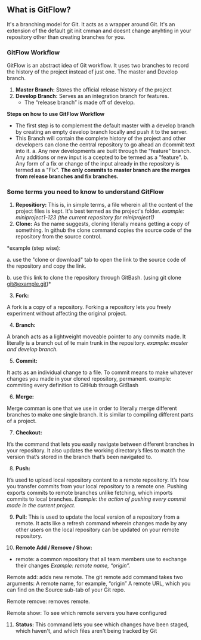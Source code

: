 ## What is GitFlow?
It's a branching model for Git. It acts as a wrapper around Git. It's an extension of the default git init cmman and doesnt change anyhting in your repository other than creating branches for you.
### **GitFlow Workflow**
GitFlow is an abstract idea of Git workflow. It uses two branches to record the history of the project
instead of just one. The master and Develop branch.
1. **Master Branch:**
Stores the official release history of the project
2. **Develop Branch:**
Serves as an integration branch for features.
	* The “release branch” is made off of develop.

**Steps on how to use GitFlow Workflow**
* The first step is to complement the default master with a develop branch by creating an empty develop branch locally and push it to the server.
* This Branch will contain the complete history of the project and other developers can clone the central repository to go ahead an dcommit text into it.
        a. Any new developments are built through the "feature" branch. Any additions or new input is a
ccepted to be termed as a "feature".
        b. Any form of a fix or change of the input already in the repository is termed as a "Fix".
**The only commits to master branch are the merges from release branches and fix branches.**

### Some terms you need to know to understand GitFlow
1. **Repositiory:** 
This is, in simple terms, a file wherein all the ocntent of the project files is kept. It's best termed as the project's folder.
*example: miniproject1-123 (the current repository for miniproject1)*
2. **Clone:**
As the name suggests, cloning literally means getting a copy of something. In github the clone command copies the source code of the repository from the source control. 

*example (step wise): 

a. use the "clone or download" tab to open the link to the source code of the repository and copy the link. 

b. use this link to clone the repository through GitBash.
(using git clone git@example.git)*

3. **Fork:**

A fork is a copy of a repository. Forking a repository lets you freely experiment without affecting the original project.

4. **Branch:**

A branch acts as a lightweight moveable pointer to any commits made. It literally is a branch out of te
 main trunk in the repository.
*example: master and develop branch.*

5. **Commit:**

It acts as an individual change to a file. To commit means to make whatever changes you made in your cloned repository, permanent.
example: commiting every definition to GitHub through GitBash

6. **Merge:**

Merge comman is one that we use in order to literally merge different branches to make one single branch. It is similar to compiling different parts of a project.

7. **Checkout:**

It’s the command that lets you easily navigate between different branches in your repository. It also updates the working directory’s files to match the version that’s stored in the branch that’s been navigated to.

8. **Push:**

It’s used to upload local repository content to a remote repository. It’s how you transfer commits from your local repository to a remote one. Pushing exports commits to remote branches unlike fetching, which imports commits to local branches.
*Example: the action of pushing every commit made in the current project.*

9. **Pull:**
This is used to update the local version of a repository from a remote. It acts like a refresh command wherein changes made by any other users on the local repository can be updated on your remote repository.

10. **Remote Add / Remove / Show:**
* remote:  a common repository that all team members use to exchange their changes
*Example: remote name, “origin”.*

Remote add: adds new remote.
	The git remote add command takes two arguments: A remote name, for example, “origin” A remote URL, which you can find on the Source sub-tab of your Git repo.

Remote remove: removes remote.

Remote show: To see which remote servers you have configured

11. **Status:**
This command lets you see which changes have been staged, which haven't, and which files aren't being tracked by Git

